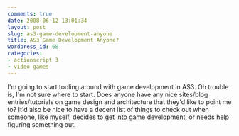 ```yaml
---
comments: true
date: 2008-06-12 13:01:34
layout: post
slug: as3-game-development-anyone
title: AS3 Game Development Anyone?
wordpress_id: 68
categories:
- actionscript 3
- video games
---
```


I'm going to start tooling around with game development in AS3. Oh trouble is, I'm not sure where to start. Does anyone have any nice sites/blog entries/tutorials on game design and architecture that they'd like to point me to? It'd also be nice to have a decent list of things to check out when someone, like myself, decides to get into game development, or needs help figuring something out.

